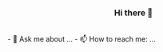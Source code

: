 <h3 align="center">Hi there 👋</h3>
<br/>
- 💬 Ask me about ...
- 📫 How to reach me: ...
<!--
**Ohnus/Ohnus** is a ✨ _special_ ✨ repository because its `README.md` (this file) appears on your GitHub profile.

Here are some ideas to get you started:

- 🔭 I’m currently working on ...
- 🌱 I’m currently learning ...
- 👯 I’m looking to collaborate on ...
- 🤔 I’m looking for help with ...
- 💬 Ask me about ...
- 📫 How to reach me: ...
- 😄 Pronouns: ...
- ⚡ Fun fact: ...
-->

<div align="center">
  
[![Anurag's GitHub stats](https://github-readme-stats.vercel.app/api?username=Ohnus&show_icons=true&theme=vue)](https://github.com/anuraghazra/github-readme-stats)
</div>
